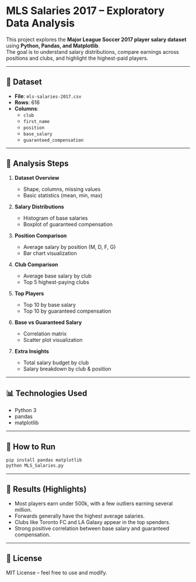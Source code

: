 # MLS Salaries 2017 – Exploratory Data Analysis  

This project explores the **Major League Soccer 2017 player salary dataset** using **Python, Pandas, and Matplotlib**.  
The goal is to understand salary distributions, compare earnings across positions and clubs, and highlight the highest-paid players.  

---

## 📂 Dataset  
- **File**: `mls-salaries-2017.csv`  
- **Rows**: 616  
- **Columns**:  
  - `club`  
  - `first_name`  
  - `position`  
  - `base_salary`  
  - `guaranteed_compensation`  

---

## 🔎 Analysis Steps  

1. **Dataset Overview**  
   - Shape, columns, missing values  
   - Basic statistics (mean, min, max)  

2. **Salary Distributions**  
   - Histogram of base salaries  
   - Boxplot of guaranteed compensation  

3. **Position Comparison**  
   - Average salary by position (M, D, F, G)  
   - Bar chart visualization  

4. **Club Comparison**  
   - Average base salary by club  
   - Top 5 highest-paying clubs  

5. **Top Players**  
   - Top 10 by base salary  
   - Top 10 by guaranteed compensation  

6. **Base vs Guaranteed Salary**  
   - Correlation matrix  
   - Scatter plot visualization  

7. **Extra Insights**  
   - Total salary budget by club  
   - Salary breakdown by club & position  

---

## 📊 Technologies Used  
- Python 3  
- pandas  
- matplotlib  

---

## 🚀 How to Run  
```bash
pip install pandas matplotlib
python MLS_Salaries.py
```

---

## 📌 Results (Highlights)  
- Most players earn under 500k, with a few outliers earning several million.  
- Forwards generally have the highest average salaries.  
- Clubs like Toronto FC and LA Galaxy appear in the top spenders.  
- Strong positive correlation between base salary and guaranteed compensation.  

---

## 📜 License  
MIT License – feel free to use and modify.  
